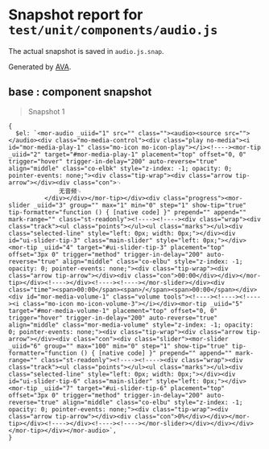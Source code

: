 # Snapshot report for `test/unit/components/audio.js`

The actual snapshot is saved in `audio.js.snap`.

Generated by [AVA](https://ava.li).

## base : component snapshot

> Snapshot 1

    {
      $el: `<mor-audio _uiid="1" src="" class=""><audio><source src=""></audio><div class="mo-media-control"><div class="play no-media"><i id="mor-media-play-1" class="mo-icon mo-icon-play"></i><!----><mor-tip _uiid="2" target="#mor-media-play-1" placement="top" offset="0, 0" trigger="hover" trigger-in-delay="200" auto-reverse="true" align="middle" class="co-elbk" style="z-index: -1; opacity: 0; pointer-events: none;"><div class="tip-wrap"><div class="arrow tip-arrow"></div><div class="con">␊
                  无音频␊
              </div></div></mor-tip></div><div class="progress"><mor-slider _uiid="3" group="" max="1" min="0" step="1" show-tip="true" tip-formatter="function () { [native code] }" prepend="" append="" mark-range="" class="st-readonly"><!----><!----><div class="wrap"><div class="track"><ul class="points"></ul><ul class="marks"></ul><div class="selected-line" style="left: 0px; width: 0px;"></div><div id="ui-slider-tip-3" class="main-slider" style="left: 0px;"></div><mor-tip _uiid="4" target="#ui-slider-tip-3" placement="top" offset="3px 0" trigger="method" trigger-in-delay="200" auto-reverse="true" align="middle" class="co-elbu" style="z-index: -1; opacity: 0; pointer-events: none;"><div class="tip-wrap"><div class="arrow tip-arrow"></div><div class="con">00:00</div></div></mor-tip></div><!----></div><!----><!----></mor-slider></div><div class="time"><span>00:00</span><span>/</span><span>00:00</span></div><div id="mor-media-volume-1" class="volume tools"><!----><!----><!----><i class="mo-icon mo-icon-volume-3"></i></div><mor-tip _uiid="5" target="#mor-media-volume-1" placement="top" offset="0, 0" trigger="hover" trigger-in-delay="200" auto-reverse="true" align="middle" class="mor-media-volume" style="z-index: -1; opacity: 0; pointer-events: none;"><div class="tip-wrap"><div class="arrow tip-arrow"></div><div class="con"><div class="slider"><mor-slider _uiid="6" group="" max="100" min="0" step="1" show-tip="true" tip-formatter="function () { [native code] }" prepend="" append="" mark-range="" class="st-readonly"><!----><!----><div class="wrap"><div class="track"><ul class="points"></ul><ul class="marks"></ul><div class="selected-line" style="left: 0px; width: 0px;"></div><div id="ui-slider-tip-6" class="main-slider" style="left: 0px;"></div><mor-tip _uiid="7" target="#ui-slider-tip-6" placement="top" offset="3px 0" trigger="method" trigger-in-delay="200" auto-reverse="true" align="middle" class="co-elbu" style="z-index: -1; opacity: 0; pointer-events: none;"><div class="tip-wrap"><div class="arrow tip-arrow"></div><div class="con">0%</div></div></mor-tip></div><!----></div><!----><!----></mor-slider></div></div></div></mor-tip></div></mor-audio>`,
    }

